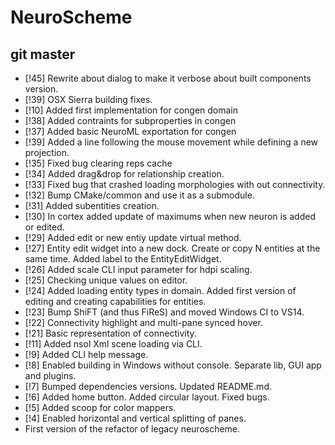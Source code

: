 # NeuroScheme

## git master
* [!45] Rewrite about dialog to make it verbose about built components version.
* [!39] OSX Sierra building fixes.
* [!10] Added first implementation for congen domain
* [!38] Added contraints for subproperties in congen
* [!37] Added basic NeuroML exportation for congen
* [!39] Added a line following the mouse movement while defining a new projection.
* [!35] Fixed bug clearing reps cache
* [!34] Added drag&drop for relationship creation.
* [!33] Fixed bug that crashed loading morphologies with out connectivity.
* [!32] Bump CMake/common and use it as a submodule.
* [!31] Added subentities creation.
* [!30] In cortex added update of maximums when new neuron is added or edited.
* [!29] Added edit or new entiy update virtual method.
* [!27] Entity edit widget into a new dock. Create or copy N entities at the same time. Added label to the EntityEditWidget.
* [!26] Added scale CLI input parameter for hdpi scaling.
* [!25] Checking unique values on editor.
* [!24] Added loading entity types in domain. Added first version of editing and creating capabilities for entities.
* [!23] Bump ShiFT (and thus FiReS) and moved Windows CI to VS14.
* [!22] Connectivity highlight and multi-pane synced hover.
* [!21] Basic representation of connectivity.
* [!11] Added nsol Xml scene loading via CLI.
* [!9] Added CLI help message.
* [!8] Enabled building in Windows without console. Separate lib, GUI app and plugins.
* [!7] Bumped dependencies versions. Updated README.md.
* [!6] Added home button. Added circular layout. Fixed bugs.
* [!5] Added scoop for color mappers.
* [!4] Enabled horizontal and vertical splitting of panes.
* First version of the refactor of legacy neuroscheme.
